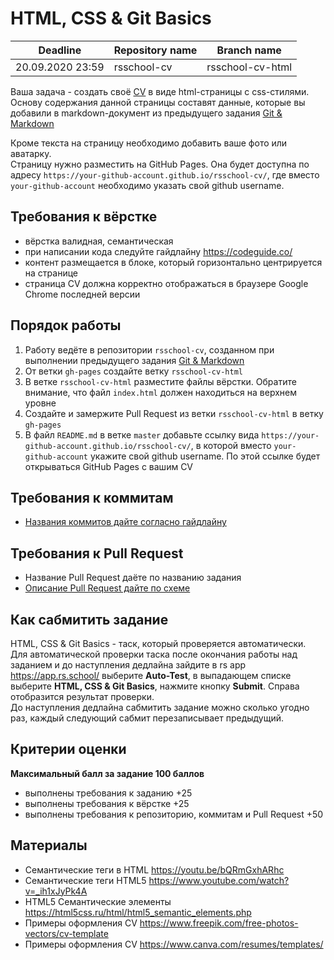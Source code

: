 # HTML, CSS & Git Basics

| Deadline         | Repository name | Branch name |
| ---------------- | ----------- | ----------- |
| 20.09.2020 23:59 | rsschool-cv    | rsschool-cv-html    |

Ваша задача - создать своё [CV](https://ru.wikipedia.org/wiki/Curriculum_vitae) в виде html-страницы с css-стилями.  
Основу содержания данной страницы составят данные, которые вы добавили в markdown-документ из предыдущего задания [Git & Markdown](git-markdown.md)

Кроме текста на страницу необходимо добавить ваше фото или аватарку.  
Страницу нужно разместить на GitHub Pages. Она будет доступна по адресу `https://your-github-account.github.io/rsschool-cv/`, где вместо `your-github-account` необходимо указать свой github username.

## Требования к вёрстке

- вёрстка валидная, семантическая
- при написании кода следуйте гайдлайну https://codeguide.co/
- контент размещается в блоке, который горизонтально центрируется на странице 
- страница СV должна корректно отображаться в браузере Google Chrome последней версии

## Порядок работы

1. Работу ведёте в репозитории `rsschool-cv`, созданном при выполнении предыдущего задания [Git & Markdown](git-markdown.md) 
2. От ветки `gh-pages` создайте ветку `rsschool-cv-html`
3. В ветке `rsschool-cv-html` разместите файлы вёрстки. Обратите внимание, что файл `index.html` должен находиться на верхнем уровне
4. Создайте и замержите Pull Request из ветки `rsschool-cv-html` в ветку `gh-pages`
3. В файл `README.md` в ветке `master` добавьте ссылку вида `https://your-github-account.github.io/rsschool-cv/`, в которой вместо `your-github-account` укажите свой github username. По этой ссылке будет открываться GitHub Pages с вашим CV

## Требования к коммитам

- [Названия коммитов дайте согласно гайдлайну](https://docs.rs.school/#/git-convention)

## Требования к Pull Request

- Название Pull Request даёте по названию задания
- [Описание Pull Request дайте по схеме](https://docs.rs.school/#/stage2?id=Требования-к-pull-request-pr)

## Как сабмитить задание

HTML, CSS & Git Basics - таск, который проверяется автоматически.  
Для автоматической проверки таска после окончания работы над заданием и до наступления дедлайна зайдите в rs app https://app.rs.school/ выберите **Auto-Test**, в выпадающем списке выберите **HTML, CSS & Git Basics**, нажмите кнопку **Submit**. Справа отобразится результат проверки.  
До наступления дедлайна сабмитить задание можно сколько угодно раз, каждый следующий сабмит перезаписывает предыдущий.

## Критерии оценки

**Максимальный балл за задание 100 баллов**
- выполнены требования к заданию +25
- выполнены требования к вёрстке +25
- выполнены требования к репозиторию, коммитам и Pull Request +50

## Материалы

- Семантические теги в HTML https://youtu.be/bQRmGxhARhc
- Семантические теги HTML5 https://www.youtube.com/watch?v=_ih1xJyPk4A
- HTML5 Семантические элементы https://html5css.ru/html/html5_semantic_elements.php
- Примеры оформления CV https://www.freepik.com/free-photos-vectors/cv-template
- Примеры оформления CV https://www.canva.com/resumes/templates/
